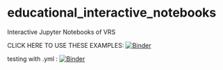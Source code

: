 # educational_interactive_notebooks
Interactive Jupyter Notebooks of VRS


CLICK HERE TO USE THESE EXAMPLES: [![Binder](https://mybinder.org/badge_logo.svg)](https://mybinder.org/v2/gh/SalemBajjali/educational_interactive_notebook/HEAD)

testing with .yml : [![Binder](https://mybinder.org/badge_logo.svg)](https://mybinder.org/v2/gh/SalemBajjali/educational_notebooks/HEAD)
